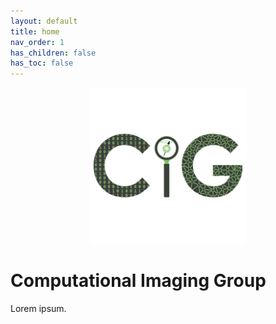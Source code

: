 ```yaml
---
layout: default
title: home
nav_order: 1
has_children: false
has_toc: false
---
```


<p style="text-align:center;"><img src="/cig_logo.png" alt="CIG" width="250" ></p>

# Computational Imaging Group

Lorem ipsum.




